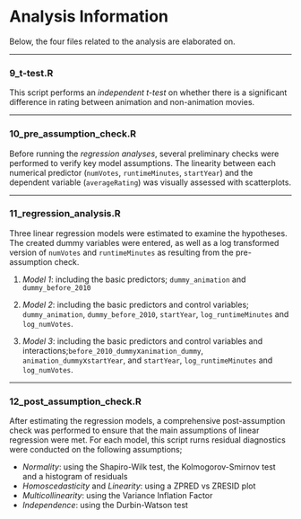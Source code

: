 # **Analysis Information**

Below, the four files related to the analysis are elaborated on.

---

### **9_t-test.R**

This script performs an *independent t-test* on whether there is a significant difference in rating between
animation and non-animation movies.

---

### **10_pre_assumption_check.R**

Before running the *regression analyses*, several preliminary checks were performed to verify key model assumptions.
The linearity between each numerical predictor (`numVotes`, `runtimeMinutes`, `startYear`) and the dependent 
variable (`averageRating`) was visually assessed with scatterplots.

---

### **11_regression_analysis.R**

Three linear regression models were estimated to examine the hypotheses. The created dummy variables were entered,
as well as a log transformed version of `numVotes` and `runtimeMinutes` as resulting from the pre-assumption check.

1. *Model 1*: including the basic predictors; `dummy_animation` and `dummy_before_2010`

2. *Model 2*: including the basic predictors and control variables; `dummy_animation`, `dummy_before_2010`, 
`startYear`, `log_runtimeMinutes` and `log_numVotes`.

3. *Model 3*: including the basic predictors and control variables and interactions;`before_2010_dummy`x`animation_dummy`,
`animation_dummy`x`startYear`, and `startYear`, `log_runtimeMinutes` and `log_numVotes`.

---

### **12_post_assumption_check.R**

After estimating the regression models, a comprehensive post-assumption check was performed to ensure that the main assumptions of linear regression were met.
For each model, this script rurns residual diagnostics were conducted on the following assumptions;

- *Normality*: using the Shapiro-Wilk test, the Kolmogorov-Smirnov test and a histogram of residuals
- *Homoscedasticity* and *Linearity*: using a ZPRED vs ZRESID plot
- *Multicollinearity*: using the Variance Inflation Factor
- *Independence*: using the Durbin-Watson test